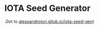 # IOTA Seed Generator

.Got to [alessandroiori.gitub.io/iota-seed-gen](alessandroiori.gitub.io/iota-seed-gen))
